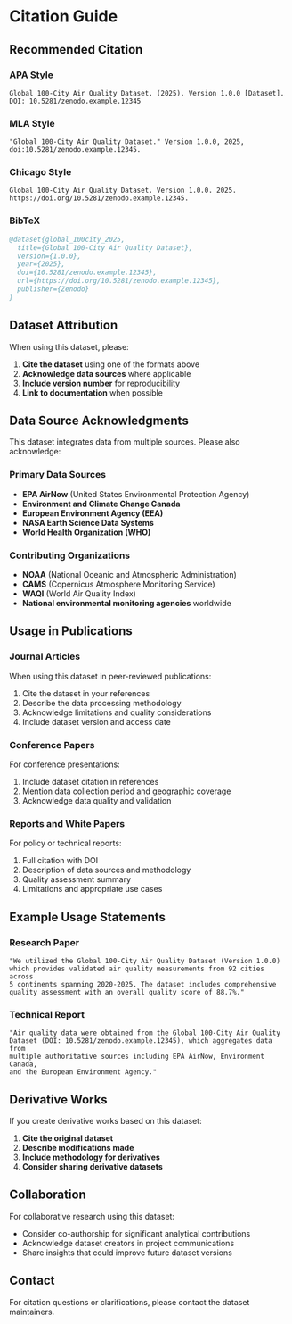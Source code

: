 # Citation Guide

## Recommended Citation

### APA Style
```
Global 100-City Air Quality Dataset. (2025). Version 1.0.0 [Dataset].
DOI: 10.5281/zenodo.example.12345
```

### MLA Style
```
"Global 100-City Air Quality Dataset." Version 1.0.0, 2025,
doi:10.5281/zenodo.example.12345.
```

### Chicago Style
```
Global 100-City Air Quality Dataset. Version 1.0.0. 2025.
https://doi.org/10.5281/zenodo.example.12345.
```

### BibTeX
```bibtex
@dataset{global_100city_2025,
  title={Global 100-City Air Quality Dataset},
  version={1.0.0},
  year={2025},
  doi={10.5281/zenodo.example.12345},
  url={https://doi.org/10.5281/zenodo.example.12345},
  publisher={Zenodo}
}
```

## Dataset Attribution

When using this dataset, please:

1. **Cite the dataset** using one of the formats above
2. **Acknowledge data sources** where applicable
3. **Include version number** for reproducibility
4. **Link to documentation** when possible

## Data Source Acknowledgments

This dataset integrates data from multiple sources. Please also acknowledge:

### Primary Data Sources
- **EPA AirNow** (United States Environmental Protection Agency)
- **Environment and Climate Change Canada**
- **European Environment Agency (EEA)**
- **NASA Earth Science Data Systems**
- **World Health Organization (WHO)**

### Contributing Organizations
- **NOAA** (National Oceanic and Atmospheric Administration)
- **CAMS** (Copernicus Atmosphere Monitoring Service)
- **WAQI** (World Air Quality Index)
- **National environmental monitoring agencies** worldwide

## Usage in Publications

### Journal Articles
When using this dataset in peer-reviewed publications:

1. Cite the dataset in your references
2. Describe the data processing methodology
3. Acknowledge limitations and quality considerations
4. Include dataset version and access date

### Conference Papers
For conference presentations:

1. Include dataset citation in references
2. Mention data collection period and geographic coverage
3. Acknowledge data quality and validation

### Reports and White Papers
For policy or technical reports:

1. Full citation with DOI
2. Description of data sources and methodology
3. Quality assessment summary
4. Limitations and appropriate use cases

## Example Usage Statements

### Research Paper
```
"We utilized the Global 100-City Air Quality Dataset (Version 1.0.0)
which provides validated air quality measurements from 92 cities across
5 continents spanning 2020-2025. The dataset includes comprehensive
quality assessment with an overall quality score of 88.7%."
```

### Technical Report
```
"Air quality data were obtained from the Global 100-City Air Quality
Dataset (DOI: 10.5281/zenodo.example.12345), which aggregates data from
multiple authoritative sources including EPA AirNow, Environment Canada,
and the European Environment Agency."
```

## Derivative Works

If you create derivative works based on this dataset:

1. **Cite the original dataset**
2. **Describe modifications made**
3. **Include methodology for derivatives**
4. **Consider sharing derivative datasets**

## Collaboration

For collaborative research using this dataset:

- Consider co-authorship for significant analytical contributions
- Acknowledge dataset creators in project communications
- Share insights that could improve future dataset versions

## Contact

For citation questions or clarifications, please contact the dataset maintainers.
